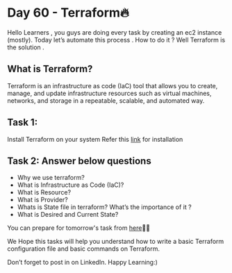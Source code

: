 # Day 60 - Terraform🔥
Hello Learners , you guys are doing every task by creating an ec2 instance (mostly). Today let’s automate this process . How to do it ? Well Terraform is the solution .
## What is Terraform?
   Terraform is an infrastructure as code (IaC) tool that allows you to create, manage, and update infrastructure
   resources such as virtual machines, networks, and storage in a repeatable, scalable, and automated way.


## Task 1:
Install Terraform on your system
Refer this [link](https://phoenixnap.com/kb/how-to-install-terraform) for installation 

## Task 2: Answer below questions
- Why we use terraform?
- What is Infrastructure as Code (IaC)?
- What is Resource?
- What is Provider?
- Whats is State file in terraform? What’s the importance of it ?
- What is Desired and Current State?

You can prepare for tomorrow's task from [here](https://www.youtube.com/live/965CaSveIEI?feature=share)🚀🚀

We Hope this tasks will help you understand how to write a basic Terraform configuration file and basic commands on Terraform.

Don’t forget to post in on LinkedIn.
Happy Learning:)
